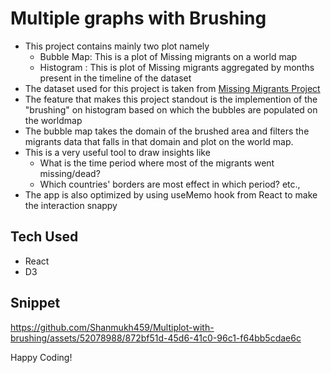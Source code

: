 # Multiple graphs with Brushing

- This project contains mainly two plot namely
  - Bubble Map: This is a plot of Missing migrants on a world map
  - Histogram : This is plot of Missing migrants aggregated by months present in the timeline of the dataset
- The dataset used for this project is taken from [Missing Migrants Project](https://missingmigrants.iom.int/downloads)
- The feature that makes this project standout is the implemention of the "brushing" on histogram based on which the bubbles are populated on the worldmap
- The bubble map takes the domain of the brushed area and filters the migrants data that falls in that domain and plot on the world map.
- This is a very useful tool to draw insights like
  - What is the time period where most of the migrants went missing/dead?
  - Which countries' borders are most effect in which period? etc.,
- The app is also optimized by using useMemo hook from React to make the interaction snappy

## Tech Used

- React
- D3

## Snippet

https://github.com/Shanmukh459/Multiplot-with-brushing/assets/52078988/872bf51d-45d6-41c0-96c1-f64bb5cdae6c


Happy Coding!
